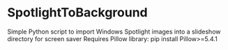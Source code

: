 # SpotlightToBackground
Simple Python script to import Windows Spotlight images into a slideshow directory for screen saver
Requires Pillow library:
pip install Pillow>=5.4.1
